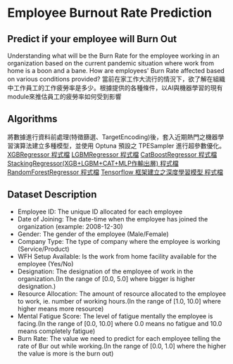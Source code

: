 # Employee Burnout Rate Prediction
## Predict if your employee will Burn Out
Understanding what will be the Burn Rate for the employee working in an organization based on the current pandemic situation where work from home is a boon and a bane. How are employees' Burn Rate affected based on various conditions provided?
當前在家工作大流行的情況下，欲了解在組織中工作員工的工作疲勞率是多少。根據提供的各種條件，以AI與機器學習的現有module來推估員工的疲勞率如何受到影響

## Algorithms
將數據進行資料前處理(特徵篩選、TargetEncoding)後，套入近期熱門之機器學習演算法建立多種模型，並使用 Optuna 預設之 TPESampler 進行超參數優化。
[XGBRegressor 程式檔]()
[LGBMRegressor 程式檔](https://github.com/Kev107034011/burnout-rate-prediction/blob/main/BurnoutRate_Prediction_LightGBM.ipynb)
[CatBoostRegressor 程式檔](https://github.com/Kev107034011/burnout-rate-prediction/blob/main/BurnoutRate_Prediction_CATBoost.ipynb)
[StackingRegressor(XGB+LGBM+CAT+MLP作輸出層) 程式檔](https://github.com/Kev107034011/burnout-rate-prediction/blob/main/BurnoutRate_Prediction_Stacking.ipynb)
[RandomForestRegressor 程式檔](https://github.com/Kev107034011/burnout-rate-prediction/blob/main/BurnoutRate_Prediction_RandomForest.ipynb)
[Tensorflow 框架建立之深度學習模型 程式檔](https://github.com/Kev107034011/burnout-rate-prediction/blob/main/BurnoutRate_Prediction_DeepLearning.ipynb)

## Dataset Description
- Employee ID: The unique ID allocated for each employee
- Date of Joining: The date-time when the employee has joined the organization (example: 2008-12-30)
- Gender: The gender of the employee (Male/Female)
- Company Type: The type of company where the employee is working (Service/Product)
- WFH Setup Available: Is the work from home facility available for the employee (Yes/No)
- Designation: The designation of the employee of work in the organization.(In the range of [0.0, 5.0] where bigger is higher designation.)
- Resource Allocation: The amount of resource allocated to the employee to work, ie. number of working hours.(In the range of [1.0, 10.0] where higher means more resource)
- Mental Fatigue Score: The level of fatigue mentally the employee is facing.(In the range of [0.0, 10.0] where 0.0 means no fatigue and 10.0 means completely fatigue)
- Burn Rate: The value we need to predict for each employee telling the rate of Bur out while working.(In the range of [0.0, 1.0] where the higher the value is more is the burn out)
